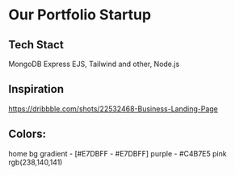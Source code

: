 # Our Portfolio Startup

## Tech Stact 

MongoDB
Express
EJS, Tailwind and other,
Node.js


## Inspiration
https://dribbble.com/shots/22532468-Business-Landing-Page

## Colors:

home bg gradient - [#E7DBFF - #E7DBFF]
purple - #C4B7E5
pink rgb(238,140,141)